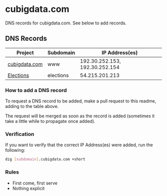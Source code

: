 # cubigdata.com

DNS records for cubigdata.com. See below to add records.

## DNS Records

| Project                                                          | Subdomain | IP Address(es)                 |
| ---------------------------------------------------------------- |-----------| ------------------------------ |
| [cubigdata.com](https://github.com/CUBigDataClass/cubigdata.com) | www       | 192.30.252.153, 192.30.252.154 |
| [Elections](https://github.com/CUBigDataClass/Elections)         | elections | 54.215.201.213                 |

### How to add a DNS record

To request a DNS record to be added, make a pull request to this readme, adding to the table above.

The request will be merged as soon as the record is added (sometimes it take a little while to propagate once added).

### Verification

If you want to verify that the correct IP Address(es) were added, run the following:

```bash
dig [subdomain].cubigdata.com +short
```

### Rules
 - First come, first serve
 - Nothing explicit
